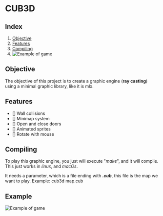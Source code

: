 # CUB3D
## Index

1. [Objective](#objective)
1. [Features](#features)
1. [Compiling](#compiling)
1. ![Example of game](#example)
## Objective

The objective of this project is to create a graphic engine (**ray casting**)
using a minimal graphic library, like it is mlx.


## Features

* [] Wall collisions
* [] Minimap system
* [] Open and close doors
* [] Animated sprites
* [] Rotate with mouse


## Compiling

To play this graphic engine, you just will execute "_make_", and it
will compile. This just works in _linux_, and _macOs_.

It needs a parameter, which is a file ending with _**.cub**_, this file
is the map we want to play. Example: cub3d map.cub

## Example
![Example of game](https://lodev.org/cgtutor/images/wolf3d.jpg)
